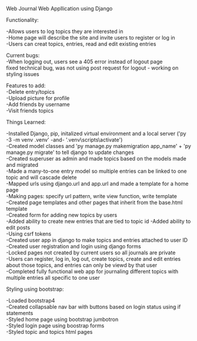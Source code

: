 Web Journal Web Appllication using Django  

Functionality:  

  -Allows users to log topics they are interested in  
  -Home page will describe the site and invite users to register or log in  
  -Users can creat topics, entries, read and edit existing entries  

Current bugs:  
  -When logging out, users see a 405 error instead of logout page  
    fixed technical bug, was not using post request for logout - working on styling issues

Features to add:  
  -Delete entry/topics  
  -Upload picture for profile  
  -Add friends by username  
  -Visit friends topics  

Things Learned:  

-Installed Django, pip, initalized virtual environment and a local server ('py -3 -m venv .venv' -and- '.venv\scripts\activate')  
-Created model classes and 'py manage.py makemigration app_name' + 'py manage.py migrate' to tell django to update changes  
-Created superuser as admin and made topics based on the models made and migrated  
-Made a many-to-one entry model so multiple entries can be linked to one topic and will cascade delete  
-Mapped urls using django.url and app.url and made a template for a home page  
-Making pages: specify url pattern, write view function, write template  
-Created page templates and other pages that inherit from the base.html template  
-Created form for adding new topics by users  
-Added ability to create new entries that are tied to topic id
-Added ability to edit posts  
-Using csrf tokens  
-Created user app in django to make topics and entries attached to user ID  
-Created user registration and login using django forms  
-Locked pages not created by current users so all journals are private  
-Users can register, log in, log out, create topics, create and edit entries about those topics, and entries can only be viewd by that user  
-Completed fully functional web app for journaling different topics with multiple entries all specific to one user  

Styling using bootstrap:  

-Loaded bootstrap4  
-Created collapsable nav bar with buttons based on login status using if statements  
-Styled home page using bootstrap jumbotron  
-Styled login page using boostrap forms  
-Styled topic and topics html pages
